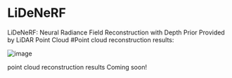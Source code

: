 # LiDeNeRF
LiDeNeRF: Neural Radiance Field Reconstruction with Depth Prior Provided by LiDAR Point Cloud
#Point cloud reconstruction results:

![image](https://user-images.githubusercontent.com/32131223/237009353-25c02705-36e3-458f-88dc-9932f065105b.png)


point cloud reconstruction results
Coming soon!
